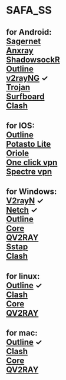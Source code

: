 # SAFA_SS
for Android:  
        [Sagernet](https://play.google.com/store/apps/details?id=io.nekohasekai.sagernet)  
        [Anxray](https://github.com/XTLS/AnXray/releases/)  
        [ShadowsockR](https://play.google.com/store/apps/details?id=com.hdev.shadowsocksr)  
        [Outline](https://play.google.com/store/apps/details?id=org.outline.android.client)  
        [v2rayNG](https://play.google.com/store/apps/details?id=com.v2ray.ang) ✓  
        [Trojan](https://play.google.com/store/apps/details?id=com.crosserr.trojan)  
        [Surfboard](https://play.google.com/store/apps/details?id=com.getsurfboard)  
        [Clash](https://play.google.com/store/apps/details?id=com.github.kr328.clash)  
----------------------------------------------------------------------------------------------------------------------------------  
for IOS:  
        [Outline](https://apps.apple.com/us/app/outline-app/id1356177741)  
        [Potasto Lite](https://apps.apple.com/us/app/potatso-lite/id1239860606)  
        [Oriole](https://apps.apple.com/us/app/oriole-network-proxy/id1245170216)  
        [One click vpn](https://apps.apple.com/us/app/oneclick-safe-easy-fast/id1545555197)  
        [Spectre vpn](https://apps.apple.com/us/app/spectre-vpn/id1508712998)  
----------------------------------------------------------------------------------------------------------------------------------  
for Windows:  
        [V2rayN](https://github.com/2dust/v2rayN/releases) ✓  
        [Netch](https://github.com/netchx/netch/releases) ✓  
        [Outline](https://raw.githubusercontent.com/Jigsaw-Code/outline-releases/master/client/stable/Outline-Client.exe)  
        [Core](https://github.com/v2fly/v2ray-core/releases/)  
        [QV2RAY](https://github.com/Qv2ray/Qv2ray/releases)  
        [Sstap](https://github.com/githello123/sstap/raw/master/SSTap-beta-setup-1.1.0.1.exe.7z)  
        [Clash](https://github.com/Fndroid/clash_for_windows_pkg/releases/)  
----------------------------------------------------------------------------------------------------------------------------------  
for linux:  
        [Outline](https://raw.githubusercontent.com/Jigsaw-Code/outline-releases/master/client/stable/Outline-Client.AppImage) ✓  
        [Clash](https://github.com/Fndroid/clash_for_windows_pkg/releases/)  
        [Core](https://github.com/v2fly/v2ray-core/releases/)  
        [QV2RAY](https://github.com/Qv2ray/Qv2ray/releases)  
----------------------------------------------------------------------------------------------------------------------------------  
for mac:  
        [Outline](https://itunes.apple.com/us/app/outline-app/id1356178125) ✓  
        [Clash](https://github.com/Fndroid/clash_for_windows_pkg/releases/)  
        [Core](https://github.com/v2fly/v2ray-core/releases/)  
        [QV2RAY](https://github.com/Qv2ray/Qv2ray/releases)  
----------------------------------------------------------------------------------------------------------------------------------  
